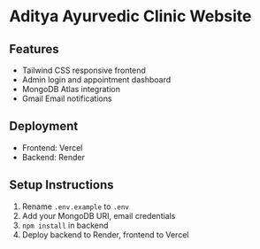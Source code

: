 # Aditya Ayurvedic Clinic Website

## Features
- Tailwind CSS responsive frontend
- Admin login and appointment dashboard
- MongoDB Atlas integration
- Gmail Email notifications

## Deployment
- Frontend: Vercel
- Backend: Render

## Setup Instructions
1. Rename `.env.example` to `.env`
2. Add your MongoDB URI, email credentials
3. `npm install` in backend
4. Deploy backend to Render, frontend to Vercel
